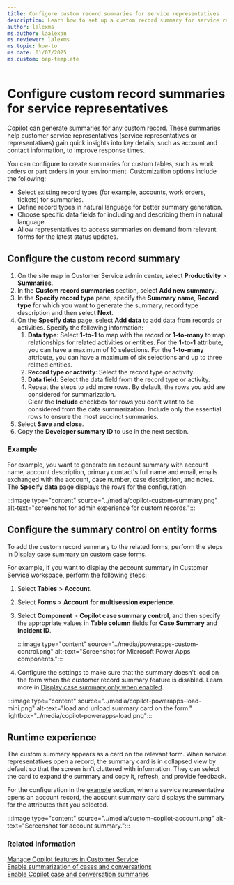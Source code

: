 ```yaml
---
title: Configure custom record summaries for service representatives
description: Learn how to set up a custom record summary for service representatives in Dynamics 365 Customer Service.
author: lalexms 
ms.author: laalexan
ms.reviewer: lalexms
ms.topic: how-to 
ms.date: 01/07/2025
ms.custom: bap-template 
---
```


# Configure custom record summaries for service representatives

Copilot can generate summaries for any custom record. These summaries help customer service representatives (service representatives or representatives) gain quick insights into key details, such as account and contact information, to improve response times.

You can configure to create summaries for custom tables, such as work orders or part orders in your environment. Customization options include the following:

- Select existing record types (for example, accounts, work orders, tickets) for summaries.
- Define record types in natural language for better summary generation.
- Choose specific data fields for including and describing them in natural language.
- Allow representatives to access summaries on demand from relevant forms for the latest status updates.

## Configure the custom record summary

1. On the site map in Customer Service admin center, select **Productivity** > **Summaries**.
1. In the **Custom record summaries** section, select **Add new summary**. 
1. In the **Specify record type** pane, specify the **Summary name**, **Record type** for which you want to generate the summary, record type description and then select **Next**.  
1. On the **Specify data** page, select **Add data** to add data from records or activities. Specify the following information:
   1. **Data type**: Select **1-to-1** to map with the record or **1-to-many** to map relationships for related activities or entities. For the **1-to-1** attribute, you can have a maximum of 10 selections. For the **1-to-many** attribute, you can have a maximum of six selections and up to three related entities.
   1. **Record type or activity**: Select the record type or activity.
   1. **Data field**: Select the data field from the record type or activity.
   1. Repeat the steps to add more rows. By default, the rows you add are considered for summarization.<br>
   Clear the **Include** checkbox for rows you don’t want to be considered from the data summarization. Include only the essential rows to ensure the most succinct summaries.
1. Select **Save and close**.
1. Copy the **Developer summary ID** to use in the next section.

### Example 

For example, you want to generate an account summary with account name, account description, primary contact's full name and email, emails exchanged with the account, case number, case description, and notes. The **Specify data** page displays the rows for the configuration.

:::image type="content" source="../media/copilot-custom-summary.png" alt-text="screenshot for admin experience for custom records.":::

## Configure the summary control on entity forms

To add the custom record summary to the related forms, perform the steps in [Display case summary on custom case forms](copilot-powerapps-settings.md). 

For example, if you want to display the account summary in Customer Service workspace, perform the following steps:

1. Select **Tables** > **Account**.
1. Select **Forms** > **Account for multisession experience**.
1. Select **Component** > **Copilot case summary control**, and then specify the appropriate values in **Table column** fields for **Case Summary** and **Incident ID**.

   :::image type="content" source="../media/powerapps-custom-control.png" alt-text="Screenshot for Microsoft Power Apps components.":::

1. Configure the settings to make sure that the summary doesn't load on the form when the customer record summary feature is disabled. Learn more in [Display case summary only when enabled](copilot-powerapps-settings.md#display-case-summary-only-when-enabled).
  
  :::image type="content" source="../media/copilot-powerapps-load-mini.png" alt-text="load and unload summary card on the form." lightbox="../media/copilot-powerapps-load.png":::


## Runtime experience

The custom summary appears as a card on the relevant form. When service representatives open a record, the summary card is in collapsed view by default so that the screen isn't cluttered with information. They can select the card to expand the summary and copy it, refresh, and provide feedback.

For the configuration in the [example](#example) section, when a service representative opens an account record, the account summary card displays the summary for the attributes that you selected.

:::image type="content" source="../media/custom-copilot-account.png" alt-text="Screenshot for account summary.":::

### Related information

[Manage Copilot features in Customer Service](configure-copilot-features.md)  
[Enable summarization of cases and conversations](copilot-enable-summary.md)    
[Enable Copilot case and conversation summaries](copilot-enable-summary.md)  